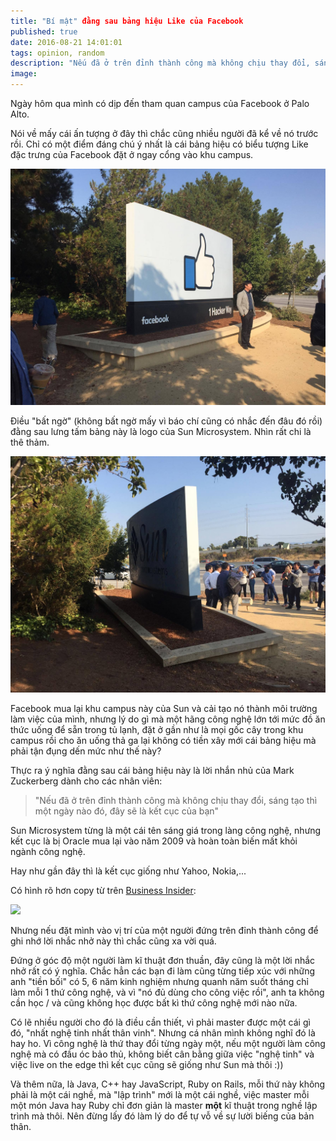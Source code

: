 ```yaml
---
title: "Bí mật" đằng sau bảng hiệu Like của Facebook
published: true
date: 2016-08-21 14:01:01
tags: opinion, random
description: "Nếu đã ở trên đỉnh thành công mà không chịu thay đổi, sáng tạo thì một ngày nào đó, đây sẽ là kết cục của bạn"
image:
---
```

Ngày hôm qua mình có dịp đến tham quan campus của Facebook ở Palo Alto.

Nói về mấy cái ấn tượng ở đây thì chắc cũng nhiều người đã kể về nó trước rồi. Chỉ có một điểm đáng chú ý nhất là cái bảng hiệu có biểu tượng Like đặc trưng của Facebook đặt ở ngay cổng vào khu campus.

![](img/facebook_sign.jpg)

Điều "bất ngờ" (không bất ngờ mấy vì báo chí cũng có nhắc đến đâu đó rồi) đằng sau lưng tấm bảng này là logo của Sun Microsystem. Nhìn rất chi là thê thảm.

![](img/sun_backend.jpg)

Facebook mua lại khu campus này của Sun và cải tạo nó thành môi trường làm việc của mình, nhưng lý do gì mà một hãng công nghệ lớn tới mức đồ ăn thức uống để sẵn trong tủ lạnh, đặt ở gần như là mọi gốc cây trong khu campus rồi cho ăn uống thả ga lại không có tiền xây mới cái bảng hiệu mà phải tận đụng dến mức như thế này? 

Thực ra ý nghĩa đằng sau cái bảng hiệu này là lời nhắn nhủ của Mark Zuckerberg dành cho các nhân viên: 

> "Nếu đã ở trên đỉnh thành công mà không chịu thay đổi, sáng tạo thì một ngày nào đó, đây sẽ là kết cục của bạn"

Sun Microsystem từng là một cái tên sáng giá trong làng công nghệ, nhưng kết cục là bị Oracle mua lại vào năm 2009 và hoàn toàn biến mất khỏi ngành công nghệ.

Hay như gần đây thì là kết cục giống như Yahoo, Nokia,...

Có hình rõ hơn copy từ trên [Business Insider](http://www.businessinsider.com/why-suns-logo-is-on-the-back-of-facebooks-sign-2014-12):

![](http://static1.businessinsider.com/image/54821fb56bb3f7d24b413337-640-480/sun-16.jpg)

Nhưng nếu đặt mình vào vị trí của một người đứng trên đỉnh thành công để ghi nhớ lời nhắc nhở này thì chắc cũng xa vời quá. 

Đứng ở góc độ một người làm kĩ thuật đơn thuần, đây cũng là một lời nhắc nhở rất có ý nghĩa. Chắc hẳn các bạn đi làm cũng từng tiếp xúc với những anh "tiền bối" có 5, 6 năm kinh nghiệm nhưng quanh năm suốt tháng chỉ làm mỗi 1 thứ công nghệ, và vì "nó đủ dùng cho công việc rồi", anh ta không cần học / và cũng không học được bất kì thứ công nghệ mới nào nữa. 

Có lẽ nhiều người cho đó là điều cần thiết, vì phải master được một cái gì đó, "nhất nghệ tinh nhất thân vinh". Nhưng cá nhân mình không nghĩ đó là hay ho. Vì công nghệ là thứ thay đổi từng ngày một, nếu một người làm công nghệ mà có đầu óc bảo thủ, không biết cân bằng giữa việc "nghệ tinh" và việc live on the edge thì kết cục cũng sẽ giống như Sun mà thôi :))

Và thêm nữa, là Java, C++ hay JavaScript, Ruby on Rails, mỗi thứ này không phải là một cái nghề, mà "lập trình" mới là một cái nghề, việc master mỗi một món Java hay Ruby chỉ đơn giản là master **một** kĩ thuật trong nghề lập trình mà thôi. Nên đừng lấy đó làm lý do để tự vỗ về sự lười biếng của bản thân.

